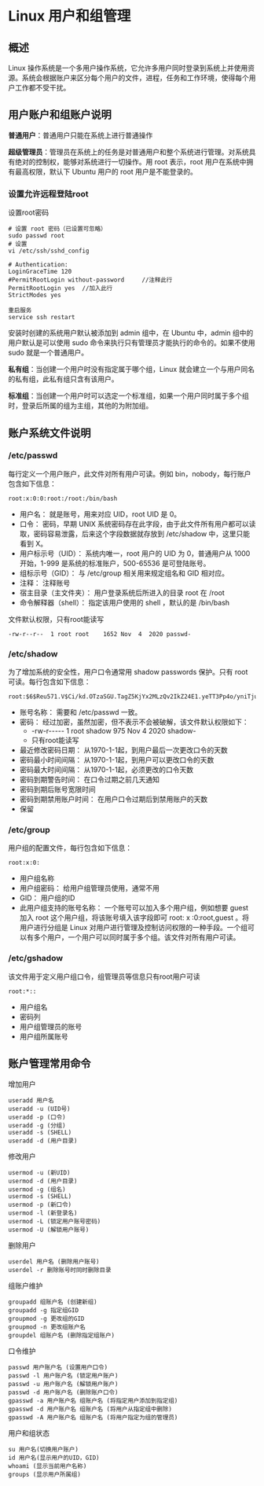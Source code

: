 # Linux 用户和组管理

## 概述
Linux 操作系统是一个多用户操作系统，它允许多用户同时登录到系统上并使用资源。系统会根据账户来区分每个用户的文件，进程，任务和工作环境，使得每个用户工作都不受干扰。

## 用户账户和组账户说明

**普通用户**：普通用户只能在系统上进行普通操作

**超级管理员**：管理员在系统上的任务是对普通用户和整个系统进行管理。对系统具有绝对的控制权，能够对系统进行一切操作。用 root 表示，root 用户在系统中拥有最高权限，默认下 Ubuntu 用户的 root 用户是不能登录的。

### 设置允许远程登陆root
设置root密码
```
# 设置 root 密码（已设置可忽略）
sudo passwd root
# 设置
vi /etc/ssh/sshd_config

# Authentication:
LoginGraceTime 120
#PermitRootLogin without-password     //注释此行
PermitRootLogin yes  //加入此行
StrictModes yes

重启服务
service ssh restart
```


安装时创建的系统用户默认被添加到 admin 组中，在 Ubuntu 中，admin 组中的用户默认是可以使用 sudo 命令来执行只有管理员才能执行的命令的。如果不使用 sudo 就是一个普通用户。

**私有组**：当创建一个用户时没有指定属于哪个组，Linux 就会建立一个与用户同名的私有组，此私有组只含有该用户。

**标准组**：当创建一个用户时可以选定一个标准组，如果一个用户同时属于多个组时，登录后所属的组为主组，其他的为附加组。

## 账户系统文件说明

### /etc/passwd

每行定义一个用户账户，此文件对所有用户可读。例如 bin，nobody，每行账户包含如下信息：
```
root:x:0:0:root:/root:/bin/bash
```

- 用户名： 就是账号，用来对应 UID，root UID 是 0。
- 口令： 密码，早期 UNIX 系统密码存在此字段，由于此文件所有用户都可以读取，密码容易泄露，后来这个字段数据就存放到 /etc/shadow 中，这里只能看到 X。
- 用户标示号（UID）： 系统内唯一，root 用户的 UID 为 0，普通用户从 1000 开始，1-999 是系统的标准账户，500-65536 是可登陆账号。
- 组标示号（GID）： 与 /etc/group 相关用来规定组名和 GID 相对应。
- 注释： 注释账号
- 宿主目录（主文件夹）： 用户登录系统后所进入的目录 root 在 /root
- 命令解释器（shell）： 指定该用户使用的 shell ，默认的是 /bin/bash

文件默认权限，只有root能读写
```
-rw-r--r--  1 root root    1652 Nov  4  2020 passwd-
```

### /etc/shadow

为了增加系统的安全性，用户口令通常用 shadow passwords 保护。只有 root 可读。每行包含如下信息：
```
root:$6$Reu571.V$Ci/kd.OTzaSGU.TagZ5KjYx2MLzQv2IkZ24E1.yeTT3Pp4o/yniTjus/rRaJ92Z18MVy6suf1W5uxxurqssel.:17465:0:99999:7:::
```

- 账号名称： 需要和 /etc/passwd 一致。
- 密码： 经过加密，虽然加密，但不表示不会被破解，该文件默认权限如下：
    - -rw-r-----  1 root shadow   975 Nov  4  2020 shadow-
    - 只有root能读写
- 最近修改密码日期： 从1970-1-1起，到用户最后一次更改口令的天数
- 密码最小时间间隔： 从1970-1-1起，到用户可以更改口令的天数
- 密码最大时间间隔： 从1970-1-1起，必须更改的口令天数
- 密码到期警告时间： 在口令过期之前几天通知
- 密码到期后账号宽限时间
- 密码到期禁用账户时间： 在用户口令过期后到禁用账户的天数
- 保留

### /etc/group

用户组的配置文件，每行包含如下信息：
```
root:x:0:
```

- 用户组名称
- 用户组密码： 给用户组管理员使用，通常不用
- GID： 用户组的ID
- 此用户组支持的账号名称： 一个账号可以加入多个用户组，例如想要 guest 加入 root 这个用户组，将该账号填入该字段即可 root: x :0:root,guest 。将用户进行分组是 Linux 对用户进行管理及控制访问权限的一种手段。一个组可以有多个用户，一个用户可以同时属于多个组。该文件对所有用户可读。

### /etc/gshadow

该文件用于定义用户组口令，组管理员等信息只有root用户可读
```
root:*::
```
- 用户组名
- 密码列
- 用户组管理员的账号
- 用户组所属账号

## 账户管理常用命令

增加用户
```
useradd 用户名
useradd -u (UID号)
useradd -p (口令)
useradd -g (分组)
useradd -s (SHELL)
useradd -d (用户目录)
```

修改用户
```
usermod -u (新UID)
usermod -d (用户目录)
usermod -g (组名)
usermod -s (SHELL)
usermod -p (新口令)
usermod -l (新登录名)
usermod -L (锁定用户账号密码)
usermod -U (解锁用户账号)
```

删除用户
```
userdel 用户名 (删除用户账号)
userdel -r 删除账号时同时删除目录
```

组账户维护
```
groupadd 组账户名 (创建新组)
groupadd -g 指定组GID
groupmod -g 更改组的GID
groupmod -n 更改组账户名
groupdel 组账户名 (删除指定组账户)
```

口令维护
```
passwd 用户账户名 (设置用户口令)
passwd -l 用户账户名 (锁定用户账户)
passwd -u 用户账户名 (解锁用户账户)
passwd -d 用户账户名 (删除账户口令)
gpasswd -a 用户账户名 组账户名 (将指定用户添加到指定组)
gpasswd -d 用户账户名 组账户名 (将用户从指定组中删除)
gpasswd -A 用户账户名 组账户名 (将用户指定为组的管理员)
```

用户和组状态
```
su 用户名(切换用户账户)
id 用户名(显示用户的UID，GID)
whoami (显示当前用户名称)
groups (显示用户所属组)
```